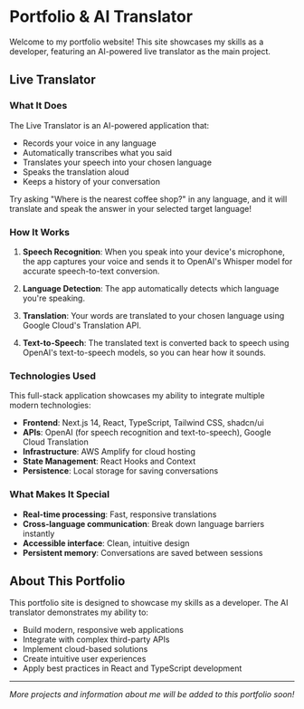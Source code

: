 # Portfolio & AI Translator

Welcome to my portfolio website! This site showcases my skills as a developer, featuring an AI-powered live translator as the main project.

## Live Translator

### What It Does

The Live Translator is an AI-powered application that:

- Records your voice in any language
- Automatically transcribes what you said
- Translates your speech into your chosen language
- Speaks the translation aloud
- Keeps a history of your conversation

Try asking "Where is the nearest coffee shop?" in any language, and it will translate and speak the answer in your selected target language!

### How It Works

1. **Speech Recognition**: When you speak into your device's microphone, the app captures your voice and sends it to OpenAI's Whisper model for accurate speech-to-text conversion.

2. **Language Detection**: The app automatically detects which language you're speaking.

3. **Translation**: Your words are translated to your chosen language using Google Cloud's Translation API.

4. **Text-to-Speech**: The translated text is converted back to speech using OpenAI's text-to-speech models, so you can hear how it sounds.

### Technologies Used

This full-stack application showcases my ability to integrate multiple modern technologies:

- **Frontend**: Next.js 14, React, TypeScript, Tailwind CSS, shadcn/ui
- **APIs**: OpenAI (for speech recognition and text-to-speech), Google Cloud Translation
- **Infrastructure**: AWS Amplify for cloud hosting
- **State Management**: React Hooks and Context
- **Persistence**: Local storage for saving conversations

### What Makes It Special

- **Real-time processing**: Fast, responsive translations
- **Cross-language communication**: Break down language barriers instantly
- **Accessible interface**: Clean, intuitive design
- **Persistent memory**: Conversations are saved between sessions

## About This Portfolio

This portfolio site is designed to showcase my skills as a developer. The AI translator demonstrates my ability to:

- Build modern, responsive web applications
- Integrate with complex third-party APIs
- Implement cloud-based solutions
- Create intuitive user experiences
- Apply best practices in React and TypeScript development

---

*More projects and information about me will be added to this portfolio soon!*
